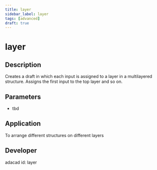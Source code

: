 ```yaml
---
title: layer
sidebar_label: layer
tags: [advanced]
draft: true
---
```

# layer
<!--![file](./img/layer.png)-->

## Description
Creates a draft in which each input is assigned to a layer in a multilayered structure. Assigns the first input to the top layer and so on.

## Parameters
- tbd

## Application
To arrange different structures on different layers
## Developer
adacad id: layer
